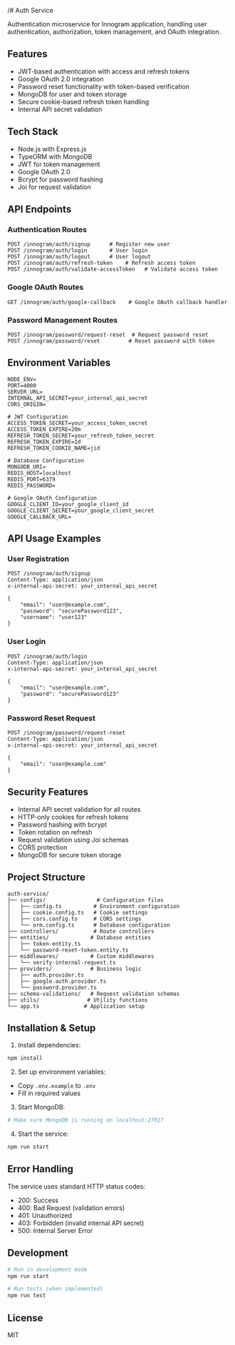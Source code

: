 /# Auth Service

Authentication microservice for Innogram application, handling user authentication, authorization, token management, and OAuth integration.

## Features

- JWT-based authentication with access and refresh tokens
- Google OAuth 2.0 integration
- Password reset functionality with token-based verification
- MongoDB for user and token storage
- Secure cookie-based refresh token handling
- Internal API secret validation

## Tech Stack

- Node.js with Express.js
- TypeORM with MongoDB
- JWT for token management
- Google OAuth 2.0
- Bcrypt for password hashing
- Joi for request validation

## API Endpoints

### Authentication Routes

```http
POST /innogram/auth/signup      # Register new user
POST /innogram/auth/login       # User login
POST /innogram/auth/logout      # User logout
POST /innogram/auth/refresh-token    # Refresh access token
POST /innogram/auth/validate-accessToken   # Validate access token
```

### Google OAuth Routes

```http
GET /innogram/auth/google-callback    # Google OAuth callback handler
```

### Password Management Routes

```http
POST /innogram/password/request-reset  # Request password reset
POST /innogram/password/reset         # Reset password with token
```

## Environment Variables

```env
NODE_ENV=
PORT=4000
SERVER_URL=
INTERNAL_API_SECRET=your_internal_api_secret
CORS_ORIGIN=

# JWT Configuration
ACCESS_TOKEN_SECRET=your_access_token_secret
ACCESS_TOKEN_EXPIRE=20m
REFRESH_TOKEN_SECRET=your_refresh_token_secret
REFRESH_TOKEN_EXPIRE=1d
REFRESH_TOKEN_COOKIE_NAME=jid

# Database Configuration
MONGODB_URI=
REDIS_HOST=localhost
REDIS_PORT=6379
REDIS_PASSWORD=

# Google OAuth Configuration
GOOGLE_CLIENT_ID=your_google_client_id
GOOGLE_CLIENT_SECRET=your_google_client_secret
GOOGLE_CALLBACK_URL=
```

## API Usage Examples

### User Registration

```http
POST /innogram/auth/signup
Content-Type: application/json
x-internal-api-secret: your_internal_api_secret

{
    "email": "user@example.com",
    "password": "securePassword123",
    "username": "user123"
}
```

### User Login

```http
POST /innogram/auth/login
Content-Type: application/json
x-internal-api-secret: your_internal_api_secret

{
    "email": "user@example.com",
    "password": "securePassword123"
}
```

### Password Reset Request

```http
POST /innogram/password/request-reset
Content-Type: application/json
x-internal-api-secret: your_internal_api_secret

{
    "email": "user@example.com"
}
```

## Security Features

- Internal API secret validation for all routes
- HTTP-only cookies for refresh tokens
- Password hashing with bcrypt
- Token rotation on refresh
- Request validation using Joi schemas
- CORS protection
- MongoDB for secure token storage

## Project Structure

```
auth-service/
├── configs/                # Configuration files
│   ├── config.ts          # Environment configuration
│   ├── cookie.config.ts   # Cookie settings
│   ├── cors.config.ts     # CORS settings
│   └── orm.config.ts      # Database configuration
├── controllers/           # Route controllers
├── entities/             # Database entities
│   ├── token-entity.ts
│   └── password-reset-token.entity.ts
├── middlewares/          # Custom middlewares
│   └── verify-internal-request.ts
├── providers/            # Business logic
│   ├── auth.provider.ts
│   ├── google.auth.provider.ts
│   └── password.provider.ts
├── schema-validations/   # Request validation schemas
├── utils/               # Utility functions
└── app.ts              # Application setup
```

## Installation & Setup

1. Install dependencies:

```bash
npm install
```

2. Set up environment variables:

- Copy `.env.example` to `.env`
- Fill in required values

3. Start MongoDB:

```bash
# Make sure MongoDB is running on localhost:27017
```

4. Start the service:

```bash
npm run start
```

## Error Handling

The service uses standard HTTP status codes:

- 200: Success
- 400: Bad Request (validation errors)
- 401: Unauthorized
- 403: Forbidden (invalid internal API secret)
- 500: Internal Server Error

## Development

```bash
# Run in development mode
npm run start

# Run tests (when implemented)
npm run test
```

## License

MIT
